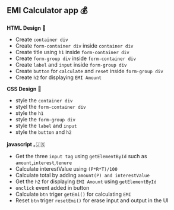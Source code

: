 ## EMI Calculator app 💰

**HTML Design** 📄

- Create `container div`
- Create `form-container div` inside `container div`
- Create title using `h1` inside `form-container div`
- Create `form-group div` inside `form-container div`
- Create `label` and `input` inside `form-group div`
- Create `button` for `calculate` and `reset` inside `form-group div`
- Create `h2` for displaying `EMI Amount`

**CSS Design** 🌈

- style the `container div`
- styel the `form-container div`
- style the `h1`
- style the `form-group div`
- style the `label` and `input`
- style the `button` and `h2`

**javascript** ｡🇯‌🇸‌

- Get the three `input tag` using `getElementById` such as `amount`,`interest`,`tenure`
- Calculate interestValue using `(P*R*T)/100`
- Calculate total by adding `amount(P) and interestValue`
- Get the `h2` for displaying `EMI Amount` using `getElementById`
- `onclick` event added in button
- Calculate `btn` triger `getEmi()` for calculating `EMI`
- Reset `btn` triger `resetEmi()` for erase input and output in the UI 
 